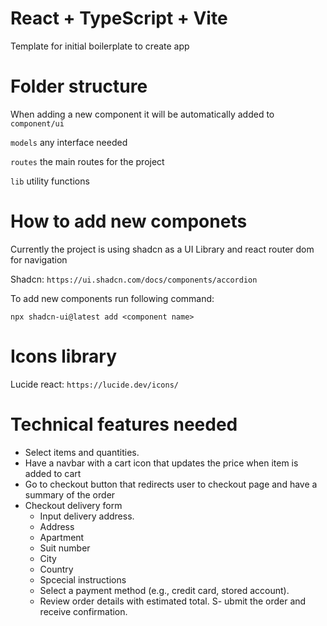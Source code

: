 # React + TypeScript + Vite

Template for initial boilerplate to create app

# Folder structure

When adding a new component it will be automatically added to `component/ui`

`models` any interface needed

`routes` the main routes for the project

`lib` utility functions

# How to add new componets

Currently the project is using shadcn as a UI Library and react router dom for navigation

Shadcn: `https://ui.shadcn.com/docs/components/accordion`

To add new components run following command:

`npx shadcn-ui@latest add <component name>`

# Icons library

Lucide react: `https://lucide.dev/icons/`

# Technical features needed

- Select items and quantities.
- Have a navbar with a cart icon that updates the price when item is added to cart
- Go to checkout button that redirects user to checkout page and have a summary of the order
- Checkout delivery form
  - Input delivery address.
  - Address
  - Apartment
  - Suit number
  - City
  - Country
  - Spcecial instructions
  - Select a payment method (e.g., credit card, stored account).
  - Review order details with estimated total.
    S- ubmit the order and receive confirmation.
